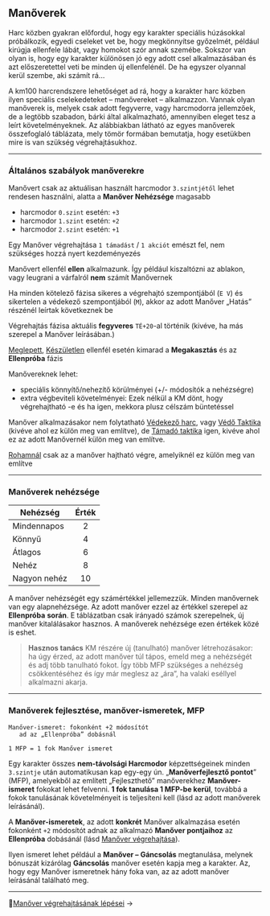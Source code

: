 ## Manőverek

Harc közben gyakran előfordul, hogy egy karakter speciális húzásokkal próbálkozik, egyedi cseleket vet be, hogy megkönnyítse győzelmét, például kirúgja ellenfele lábát, vagy homokot szór annak szemébe. Sokszor van olyan is, hogy egy karakter különösen jó egy adott csel alkalmazásában és azt előszeretettel veti be minden új ellenfelénél. De ha egyszer olyannal kerül szembe, aki számít rá...

A km100 harcrendszere lehetőséget ad rá, hogy a karakter harc közben ilyen speciális cselekedeteket – manővereket – alkalmazzon. Vannak olyan manőverek is, melyek csak adott fegyverre, vagy harcmodorra jellemzőek, de a legtöbb szabadon, bárki által alkalmazható, amennyiben eleget tesz a leírt követelményeknek. Az alábbiakban látható az egyes manőverek összefoglaló táblázata, mely tömör formában bemutatja, hogy esetükben mire is van szükség végrehajtásukhoz.


---
### Általános szabályok manőverekre

Manővert csak az aktuálisan használt harcmodor `3.szintjétől` lehet rendesen használni, alatta a **Manőver Nehézsége** magasabb
- harcmodor `0.szint` esetén: `+3`
- harcmodor `1.szint` esetén: `+2`
- harcmodor `2.szint` esetén: `+1`

Egy Manőver végrehajtása `1 támadást` / `1 akciót` emészt fel, nem szükséges hozzá nyert kezdeményezés

Manővert ellenfél **ellen** alkalmazunk. Így például kiszaltózni az ablakon, vagy leugrani a várfalról **nem** számít Manővernek

Ha minden kötelező fázisa  sikeres a végrehajtó szempontjából (`E V`) és sikertelen a védekező szempontjából (`M`), akkor az adott Manőver „Hatás” részénél leírtak következnek be

Végrehajtás fázisa aktuális **fegyveres** `TÉ+20`-al történik (kivéve, ha más szerepel a Manőver leírásában.)

 [Meglepett](060_10_harci_helyzetek.md#meglepet%C3%A9s), [Készületlen](060_10_harci_helyzetek.md#k%C3%A9sz%C3%BCletlens%C3%A9g) ellenfél esetén kimarad a **Megakasztás** és az **Ellenpróba** fázis

Manővereknek lehet:
- speciális könnyítő/nehezítő körülményei (+/- módosítók a nehézségre)
- extra végbeviteli követelményei: Ezek nélkül a KM dönt, hogy végrehajtható -e és ha igen, mekkora plusz célszám büntetéssel

Manőver alkalmazásakor nem folytatható [Védekező harc](060_11_harci_taktikak.md#v%C3%A9dekez%C5%91-harc), vagy [Védő Taktika](060_11_harci_taktikak.md#v%C3%A9d%C5%91-taktika) (kivéve ahol ez külön meg van említve), de [Támadó taktika](060_11_harci_taktikak.md#t%C3%A1mad%C3%B3-taktika) igen, kivéve ahol ez az adott Manővernél külön meg van említve.

[Rohamnál](060_11_harci_taktikak.md#roham) csak az a manőver hajtható végre, amelyiknél ez külön meg van említve

---
### Manőverek nehézsége

| Nehézség     | Érték |
| ------------ |:-----:|
| Mindennapos  |   2   |
| Könnyű       |   4   |
| Átlagos      |   6   |
| Nehéz        |   8   |
| Nagyon nehéz |  10   |

A manőver nehézségét egy számértékkel jellemezzük. Minden manővernek van egy alapnehézsége. Az adott manőver ezzel az értékkel szerepel az **Ellenpróba** **során**. E táblázatban csak irányadó számok szerepelnek, új manőver kitalálásakor hasznos. A manőverek nehézsége ezen értékek közé is eshet.

> **Hasznos tanács** KM részére új (tanulható) manőver létrehozásakor:
> ha úgy érzed, az adott manőver túl tápos, emeld meg a nehézségét és adj több tanulható fokot.
> Így több MFP szükséges a nehézség csökkentéséhez és így már meglesz az „ára”, ha valaki eséllyel alkalmazni akarja.

---
### Manőverek fejlesztése, manőver-ismeretek, MFP

```
Manőver-ismeret: fokonként +2 módosítót
   ad az „Ellenpróba” dobásnál

1 MFP = 1 fok Manőver ismeret
```

Egy karakter összes **nem-távolsági Harcmodor** képzettségeinek minden `3.szintje` után automatikusan kap egy-egy ún. „**Manőverfejlesztő pontot**” (MFP), amelyekből az említett „Fejleszthető” manőverekhez **Manőver-ismeret** fokokat lehet felvenni. **1 fok tanulása 1 MFP-be kerül**, továbbá a fokok tanulásának követelményeit is teljesíteni kell (lásd az adott manőverek leírásánál).

A **Manőver-ismeretek**, az adott **konkrét** Manőver alkalmazása esetén fokonként `+2` módosítót adnak az alkalmazó **Manőver pontjaihoz** az **Ellenpróba** dobásánál (lásd [Manőver végrehajtása](060_14_01_manover_vegrehajtasa.md)).

Ilyen ismeret lehet például a **Manőver – Gáncsolás** megtanulása, melynek bónuszát kizárólag **Gáncsolás** manőver esetén kapja meg a karakter. Az, hogy egy Manőver ismeretnek hány foka van, az az adott manőver leírásánál található meg.

---

🔗[Manőver végrehajtásának lépései](060_14_01_manover_vegrehajtasa.md) →
